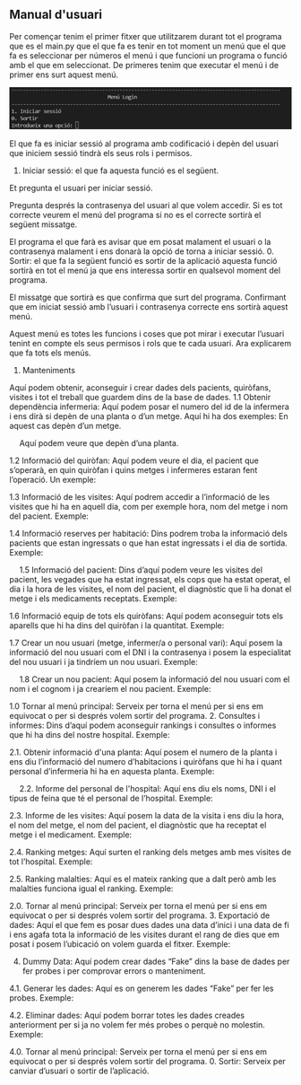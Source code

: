 Manual d'usuari
----------------

Per començar tenim el primer fitxer que utilitzarem durant tot el programa que es el main.py que el que fa es tenir en tot moment un menú que el que fa es seleccionar per números el menú i que funcioni un programa o funció amb el que em seleccionat.
De primeres tenim que executar el menú i de primer ens surt aquest menú.

![imatge](Imatges/imagen1.png)

El que fa es iniciar sessió al programa amb codificació i depèn del usuari que iniciem sessió tindrà els seus rols i permisos.
1.	Iniciar sessió: el que fa aquesta funció es el següent.
 
Et pregunta el usuari per iniciar sessió.
 
Pregunta després la contrasenya del usuari al que volem accedir.
Si es tot correcte veurem el menú del programa si no es el correcte sortirà el següent missatge.
 
El programa el que farà es avisar que em posat malament el usuari o la contrasenya malament i ens donarà la opció de torna a iniciar sessió.
0.	Sortir: el que fa la següent funció es sortir de la aplicació aquesta funció sortirà en tot el menú ja que ens interessa sortir en qualsevol moment del programa.
 
El missatge que sortirà es que confirma que surt del programa.
Confirmant que em iniciat sessió amb l’usuari i contrasenya correcte ens sortirà aquest menú.
 
Aquest menú es totes les funcions i coses que pot mirar i executar l’usuari tenint en compte els seus permisos i rols que te cada usuari. Ara explicarem que fa tots els menús.
1.	Manteniments
 
Aquí podem obtenir, aconseguir i crear dades dels pacients, quiròfans, visites i tot el treball que guardem dins de la base de dades.
1.1	Obtenir dependència infermeria: 
Aquí podem posar el numero del id de la infermera i ens dirà si depèn de una planta o d’un metge. Aquí hi ha dos exemples:
En aquest cas depèn d’un metge.
 
 
Aquí podem veure que depèn d’una planta.
 
1.2	Informació del quiròfan:
Aquí podem veure el dia, el pacient que s’operarà, en quin quiròfan i quins metges i infermeres estaran fent l’operació. Un exemple:
 
1.3	Informació de les visites:
Aquí podrem accedir a l’informació de les visites que hi ha en aquell dia, com per exemple hora, nom del metge i nom del pacient. Exemple:
 
1.4	Informació reserves per habitació:
Dins podrem troba la informació dels pacients que estan ingressats o que han estat ingressats i el dia de sortida. Exemple:
 
 
1.5	Informació del pacient:
Dins d’aquí podem veure les visites del pacient, les vegades que ha estat ingressat, els cops que ha estat operat, el dia i la hora de les visites, el nom del pacient, el diagnòstic que li ha donat el metge i els medicaments receptats. Exemple:  
 
1.6	Informació equip de tots els quiròfans:
Aquí podem aconseguir tots els aparells que hi ha dins del quiròfan i la quantitat. Exemple:
 
1.7	Crear un nou usuari (metge, infermer/a o personal vari):
Aquí posem la informació del nou usuari com el DNI i la contrasenya i posem la especialitat del nou usuari i ja tindríem un nou usuari. Exemple:
 
 
1.8	Crear un nou pacient:
Aquí posem la informació del nou usuari com el nom i el cognom i ja crearíem el nou pacient. Exemple:
 
1.0	Tornar al menú principal:
Serveix per torna el menú per si ens em equivocat o per si després volem sortir del programa. 
2.	Consultes i informes:
Dins d’aquí podem aconseguir rankings i consultes o informes que hi ha dins del nostre hospital. Exemple:
 
2.1. Obtenir informació d'una planta:
Aquí posem el numero de la planta i ens diu l’informació del numero d’habitacions i quiròfans que hi ha i quant personal d’infermeria hi ha en aquesta planta. Exemple:
   
 
2.2. Informe del personal de l'hospital:
Aquí ens diu els noms, DNI i el tipus de feina que té el personal de l’hospital. Exemple:
 
2.3. Informe de les visites:
Aquí posem la data de la visita i ens diu la hora, el nom del metge, el nom del pacient, el diagnòstic que ha receptat el metge i el medicament. Exemple:
 
2.4. Ranking metges:
Aquí surten el ranking dels metges amb mes visites de tot l’hospital. Exemple:
 
2.5. Ranking malalties:
Aquí es el mateix ranking que a dalt però amb les malalties funciona igual el ranking. Exemple:
 
2.0. Tornar al menú principal:
Serveix per torna el menú per si ens em equivocat o per si després volem sortir del programa. 
3. Exportació de dades:
Aquí el que fem es posar dues dades una data d’inici i una data de fi i ens agafa tota la informació de les visites durant el rang de dies que em posat i posem l’ubicació on volem guarda el fitxer. Exemple:
 
4.	Dummy Data:
Aquí podem crear dades “Fake” dins la base de dades per fer probes i per comprovar errors o manteniment.
 
4.1.	Generar les dades:
Aquí es on generem les dades “Fake” per fer les probes. Exemple:

4.2.	Eliminar dades:
Aquí podem borrar totes les dades creades anteriorment per si ja no volem fer més probes o perquè no molestin. Exemple:


4.0. Tornar al menú principal:
Serveix per torna el menú per si ens em equivocat o per si després volem sortir del programa. 
0.	Sortir: Serveix per canviar d’usuari o sortir de l’aplicació.





